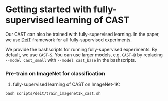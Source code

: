 # Getting started with fully-supervised learning of CAST
Our CAST can also be trained with fully-supervised learning.  In the paper, we use [DeiT](https://github.com/facebookresearch/deit) framework for all fully-supervised experiments.

We provide the bashscripts for running fully-supervised experiments.  By default, we use `CAST-S`.  You can use larger models, e.g. `CAST-B` by replacing `--model cast_small` with `--model cast_base` in the bashscripts.

### Pre-train on ImageNet for classification

1. fully-supervised learning of CAST on ImageNet-1K:
```
bash scripts/deit/train_imagenet1k_cast.sh
```
